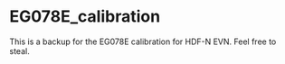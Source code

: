 # EG078E_calibration
This is a backup for the EG078E calibration for HDF-N EVN. Feel free to steal. 
